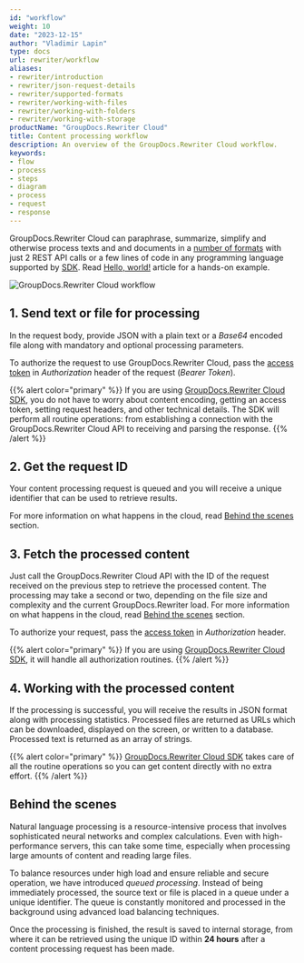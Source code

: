```yaml
---
id: "workflow"
weight: 10
date: "2023-12-15"
author: "Vladimir Lapin"
type: docs
url: rewriter/workflow
aliases:
- rewriter/introduction
- rewriter/json-request-details
- rewriter/supported-formats
- rewriter/working-with-files
- rewriter/working-with-folders
- rewriter/working-with-storage
productName: "GroupDocs.Rewriter Cloud"
title: Content processing workflow
description: An overview of the GroupDocs.Rewriter Cloud workflow.
keywords:
- flow
- process
- steps
- diagram
- process
- request
- response
---
```


GroupDocs.Rewriter Cloud can paraphrase, summarize, simplify and otherwise process texts and and documents in a [number of formats](/rewriter/supported-file-formats/) with just 2 REST API calls or a few lines of code in any programming language supported by [SDK](/rewriter/sdk/). Read [Hello, world!](/rewriter/hello-world/) article for a hands-on example.

![GroupDocs.Rewriter Cloud workflow](/rewriter/workflow/groupdocs-rewriter-flow.png)

## 1. Send text or file for processing

In the request body, provide JSON with a plain text or a _Base64_ encoded file along with mandatory and optional processing parameters.

To authorize the request to use GroupDocs.Rewriter Cloud, pass the [access token](/rewriter/authorization/) in _Authorization_ header of the request (_Bearer Token_).

{{% alert color="primary" %}} 
If you are using [GroupDocs.Rewriter Cloud SDK](/rewriter/sdk/), you do not have to worry about content encoding, getting an access token, setting request headers, and other technical details. The SDK will perform all routine operations: from establishing a connection with the GroupDocs.Rewriter Cloud API to receiving and parsing the response.
{{% /alert %}} 

## 2. Get the request ID

Your content processing request is queued and you will receive a unique identifier that can be used to retrieve results.

For more information on what happens in the cloud, read [Behind the scenes](#behind-the-scenes) section.

## 3. Fetch the processed content

Just call the GroupDocs.Rewriter Cloud API with the ID of the request received on the previous step to retrieve the processed content. The processing may take a second or two, depending on the file size and complexity and the current GroupDocs.Rewriter load. For more information on what happens in the cloud, read [Behind the scenes](#behind-the-scenes) section.

To authorize your request, pass the [access token](/rewriter/authorization/) in _Authorization_ header.

{{% alert color="primary" %}} 
If you are using [GroupDocs.Rewriter Cloud SDK](/rewriter/available-sdks/), it will handle all authorization routines.
{{% /alert %}} 

## 4. Working with the processed content

If the processing is successful, you will receive the results in JSON format along with processing statistics. Processed files are returned as URLs which can be downloaded, displayed on the screen, or written to a database. Processed text is returned as an array of strings.

{{% alert color="primary" %}}
[GroupDocs.Rewriter Cloud SDK](/rewriter/available-sdks/) takes care of all the routine operations so you can get content directly with no extra effort.
{{% /alert %}}

## Behind the scenes

Natural language processing is a resource-intensive process that involves sophisticated neural networks and complex calculations. Even with high-performance servers, this can take some time, especially when processing large amounts of content and reading large files.

To balance resources under high load and ensure reliable and secure operation, we have introduced _queued processing_. Instead of being immediately processed, the source text or file is placed in a queue under a unique identifier. The queue is constantly monitored and processed in the background using advanced load balancing techniques.

Once the processing is finished, the result is saved to internal storage, from where it can be retrieved using the unique ID within **24 hours** after a content processing request has been made.
